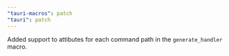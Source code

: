 ```yaml
---
"tauri-macros": patch
"tauri": patch
---
```


Added support to attibutes for each command path in the `generate_handler` macro.
